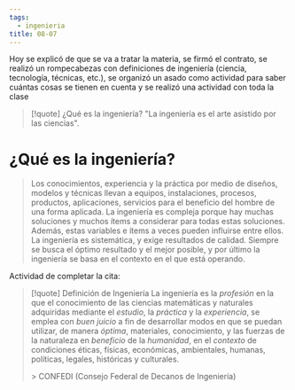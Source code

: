 ```yaml
---
tags:
  - ingenieria
title: 08-07
---
```


Hoy se explicó de que se va a tratar la materia, se firmó el contrato, se realizó un rompecabezas con definiciones de ingeniería (ciencia, tecnología, técnicas, etc.), se organizó un asado como actividad para saber cuántas cosas se tienen en cuenta y se realizó una actividad con toda la clase

>[!quote] ¿Qué es la ingeniería?
>"La ingeniería es el arte asistido por las ciencias".
# ¿Qué es la ingeniería?
> Los conocimientos, experiencia y la práctica por medio de diseños, modelos y técnicas llevan a equipos, instalaciones, procesos, productos, aplicaciones, servicios para el beneficio del hombre de una forma aplicada. La ingeniería es compleja porque hay muchas soluciones y muchos ítems a considerar para todas estas soluciones. Además, estas variables e ítems a veces pueden influirse entre ellos. La ingeniería es sistemática, y exige resultados de calidad. Siempre se busca el óptimo resultado y el mejor posible, y por último la ingeniería se basa en el contexto en el que está operando.

Actividad de completar la cita:
>[!quote] Definición de Ingeniería
>La ingeniería es la *profesión* en la que el conocimiento de las ciencias matemáticas y naturales adquiridas mediante el *estudio*, la *práctica* y la *experiencia*, se emplea con *buen juicio* a fin de desarrollar modos en que se puedan utilizar, de manera *óptima*, materiales, conocimiento, y las fuerzas de la naturaleza en *beneficio* de la *humanidad*, en el *contexto* de condiciones éticas, físicas, económicas, ambientales, humanas, políticas, legales, históricas y culturales.
>
>\> CONFEDI (Consejo Federal de Decanos de Ingeniería)